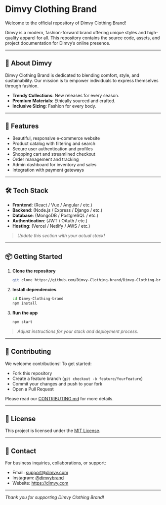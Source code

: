 # Dimvy Clothing Brand

Welcome to the official repository of Dimvy Clothing Brand!

Dimvy is a modern, fashion-forward brand offering unique styles and high-quality apparel for all. This repository contains the source code, assets, and project documentation for Dimvy’s online presence.

---

## 🌟 About Dimvy

Dimvy Clothing Brand is dedicated to blending comfort, style, and sustainability. Our mission is to empower individuals to express themselves through fashion.

- **Trendy Collections**: New releases for every season.
- **Premium Materials**: Ethically sourced and crafted.
- **Inclusive Sizing**: Fashion for every body.

---

## 🚀 Features

- Beautiful, responsive e-commerce website
- Product catalog with filtering and search
- Secure user authentication and profiles
- Shopping cart and streamlined checkout
- Order management and tracking
- Admin dashboard for inventory and sales
- Integration with payment gateways

---

## 🛠️ Tech Stack

- **Frontend**: (React / Vue / Angular / etc.)
- **Backend**: (Node.js / Express / Django / etc.)
- **Database**: (MongoDB / PostgreSQL / etc.)
- **Authentication**: (JWT / OAuth / etc.)
- **Hosting**: (Vercel / Netlify / AWS / etc.)

> _Update this section with your actual stack!_

---

## 📦 Getting Started

1. **Clone the repository**
   ```bash
   git clone https://github.com/Dimvy-Clothing-brand/Dimvy-Clothing-brand.git
   ```
2. **Install dependencies**
   ```bash
   cd Dimvy-Clothing-brand
   npm install
   ```
3. **Run the app**
   ```bash
   npm start
   ```

> _Adjust instructions for your stack and deployment process._

---

## 📝 Contributing

We welcome contributions! To get started:

- Fork this repository
- Create a feature branch (`git checkout -b feature/YourFeature`)
- Commit your changes and push to your fork
- Open a Pull Request

Please read our [CONTRIBUTING.md](CONTRIBUTING.md) for more details.

---

## 📄 License

This project is licensed under the [MIT License](LICENSE).

---

## 📧 Contact

For business inquiries, collaborations, or support:
- Email: support@dimvy.com
- Instagram: [@dimvybrand](https://instagram.com/dimvybrand)
- Website: https://dimvy.com

---

_Thank you for supporting Dimvy Clothing Brand!_
